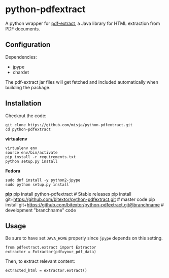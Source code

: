# python-pdfextract


A python wrapper for [pdf-extract](https://github.com/bitextor/pdf-extract), a Java library for HTML extraction from PDF documents.

## Configuration


Dependencies:

 * jpype
 * chardet

The pdf-extract jar files will get fetched and included automatically when building the package.

## Installation

Checkout the code:

	git clone https://github.com/misja/python-pdfextract.git
	cd python-pdfextract


**virtualenv**

	virtualenv env
	source env/bin/activate
    pip install -r requirements.txt
	python setup.py install
	

**Fedora**

    sudo dnf install -y python2-jpype
    sudo python setup.py install

**pip**
    pip install python-pdfextract # Stable releases
    pip install git+https://github.com/bitextor/python-pdfextract.git # master code
    pip install git+https://github.com/bitextor/python-pdfextract.git@branchname # development "branchname" code


## Usage


Be sure to have set `JAVA_HOME` properly since `jpype` depends on this setting.

    from pdfextract.extract import Extractor
    extractor = Extractor(pdf=your_pdf_data)

Then, to extract relevant content:

    extracted_html = extractor.extract()



